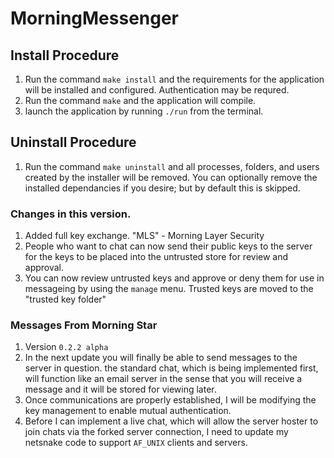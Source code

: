 # MorningMessenger

## Install Procedure
1. Run the command `make install` and the requirements for the application will be installed and configured. Authentication may be requred.
2. Run the command `make` and the application will compile.
3. launch the application by running `./run` from the terminal.

## Uninstall Procedure
1. Run the command `make uninstall` and all processes, folders, and users created by the installer will be removed. You can optionally remove the installed dependancies if you desire; but by default this is skipped.

### Changes in this version.
1. Added full key exchange. "MLS" - Morning Layer Security
2. People who want to chat can now send their public keys to the server for the keys to be placed into the untrusted store for review and approval.
3. You can now review untrusted keys and approve or deny them for use in messageing by using the `manage` menu. Trusted keys are moved to the "trusted key folder"

### Messages From Morning Star
1. Version `0.2.2 alpha`
2. In the next update you will finally be able to send messages to the server in question. the standard chat, which is being implemented first, will function like an email server in the sense that you will receive a message and it will be stored for viewing later. 
3. Once communications are properly established, I will be modifying the key management to enable mutual authentication.
4. Before I can implement a live chat, which will allow the server hoster to join chats via the forked server connection, I need to update my netsnake code to support `AF_UNIX` clients and servers. 

